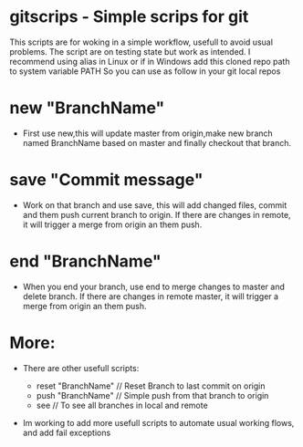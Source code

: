 # gitscrips - Simple scrips for git

This scripts are for woking in a simple workflow, usefull to avoid usual problems.
The script are on testing state but work as intended.
I recommend using alias in Linux or if in Windows add this cloned repo path to system variable PATH
So you can use as follow in your git local repos

# new "BranchName"

- First use new,this will update master from origin,make new branch named BranchName based on master and finally checkout that branch.

# save "Commit message"

- Work on that branch and use save, this will add changed files, commit and them push current branch to origin. If there are changes in remote, it will trigger a merge from origin an them push.

# end "BranchName"

- When you end your branch, use end to merge changes to master and delete branch. If there are changes in remote master, it will trigger a merge from origin an them push.

# More:

- There are other usefull scripts:

  - reset "BranchName" // Reset Branch to last commit on origin
  - push "BranchName" // Simple push from that branch to origin
  - see // To see all branches in local and remote
  
- Im working to add more usefull scripts to automate usual working flows, and add fail exceptions
